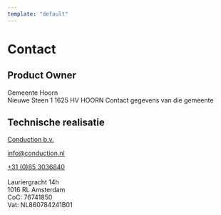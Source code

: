 ```yaml
---
template: "default"
---
```


# Contact

## Product Owner
Gemeente Hoorn <br>
Nieuwe Steen 1
1625 HV HOORN
Contact gegevens van die gemeente

## Technische realisatie
[Conduction b.v.](https://www.conduction.nl/)

[info@conduction.nl](mailto:info@conduction.nl)

[+31 (0)85 3036840](tel:+31(0)853036840)<br><br>
Lauriergracht 14h<br>
1016 RL Amsterdam<br>
CoC: 76741850<br>
Vat: NL860784241B01
